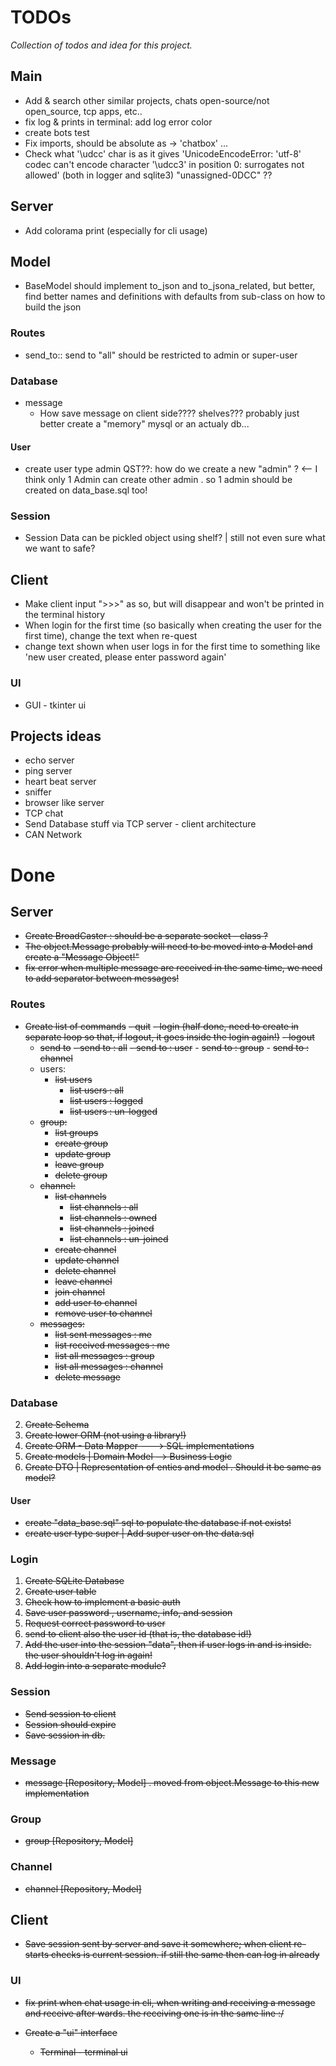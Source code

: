TODOs
=====

_Collection of todos and idea for this project._


Main
----

- Add & search other similar projects, chats open-source/not open_source, tcp apps, etc..
- fix log & prints in terminal: add log error color 
- create bots test
- Fix imports, should be absolute as ->  'chatbox' ... 
- Check what '\udcc' char is as it gives 'UnicodeEncodeError: 'utf-8' codec can't encode character '\udcc3' in position 0: surrogates not allowed'
  (both in logger and sqlite3) "unassigned-0DCC" ??

Server
------

- Add colorama print (especially for cli usage)


Model 
-----

- BaseModel should implement to_json and to_jsona_related, but better, find better names and definitions with defaults from sub-class 
  on how to build the json


### Routes


- send_to:: send to "all" should be restricted to admin or super-user

### Database 


- message 
  - How save message on client side???? shelves??? probably just better create a "memory" mysql or an actualy db... 

#### User

- create user type admin QST??: how do we create a new "admin" ? <-- I think only 1 Admin can create other admin . so 1 admin should be created on data_base.sql too!


### Session

- Session Data can be pickled object using shelf? | still not even sure what we want to safe?

Client
------

- Make client input ">>>" as so, but will disappear and won't be printed in the terminal history
- When login for the first time (so basically when creating the user for the first time), change the text when re-quest
- change text shown when user logs in for the first time to something like 'new user created, please enter password again'

### UI

- GUI - tkinter ui 



Projects ideas
--------------

- echo server
- ping server
- heart beat server
- sniffer
- browser like server
- TCP chat 
- Send Database stuff via TCP server - client architecture
- CAN Network


Done
====


Server
------


- ~~Create BroadCaster : should be a separate socket - class ?~~
- ~~The object.Message probably will need to be moved into a Model and create a "Message Object!"~~
- ~~fix error when multiple message are received in the same time, we need to add separator between messages!~~


### Routes

- ~~Create list of commands~~
  ~~- quit~~ 
  ~~- login (half done, need to create in separate loop so that, if logout, it goes inside the login again!)~~
  ~~- logout~~ 
  - ~~send to~~
        ~~- send to : all~~
        ~~- send to : user~~ 
        - ~~send to : group~~
        - ~~send to : channel~~
  - users:
    - ~~list users~~
      - ~~list users : all~~
      - ~~list users : logged~~
      - ~~list users : un-logged~~
  - ~~group:~~
    - ~~list groups~~
    - ~~create group~~
    - ~~update group~~ 
    - ~~leave group~~ 
    - ~~delete group~~
  - ~~channel:~~
    - ~~list channels~~
      - ~~list channels : all~~
      - ~~list channels : owned~~
      - ~~list channels : joined~~
      - ~~list channels : un-joined~~
    - ~~create channel~~
    - ~~update channel~~
    - ~~delete channel~~
    - ~~leave channel~~
    - ~~join channel~~
    - ~~add user to channel~~
    - ~~remove user to channel~~
  - ~~messages:~~
    - ~~list sent messages : me~~
    - ~~list received messages : me~~
    - ~~list all messages : group~~
    - ~~list all messages : channel~~
    - ~~delete message~~

### Database

2. ~~Create Schema~~
4. ~~Create lower ORM (not using a library!)~~
5. ~~Create ORM - Data Mapper ---> SQL implementations~~
5. ~~Create models | Domain Model --> Business Logic~~
6. ~~Create DTO | Representation of enties and model . Should it be same as model?~~

#### User

- ~~create "data_base.sql" sql to populate the database if not exists!~~
- ~~create user type super | Add super user on the data.sql~~

### Login

1. ~~Create SQLite Database~~
2. ~~Create user table~~
3. ~~Check how to implement a basic auth~~
4. ~~Save user password , username, info, and session~~
5. ~~Request correct password to user~~
6. ~~send to client also the user id (that is, the database id!)~~
7. ~~Add the user into the session "data", then if user logs in and is inside. the user shouldn't log in again!~~
8. ~~Add login into a separate module?~~

### Session

- ~~Send session to client~~
- ~~Session should expire~~
- ~~Save session in db.~~ 


### Message

- ~~message [Repository, Model] . moved from object.Message to this new implementation~~

### Group

- ~~group [Repository, Model]~~

### Channel 

- ~~channel [Repository, Model]~~

Client
------

- ~~Save session sent by server and save it somewhere; when client re-starts checks is current session. if still the same then can log in already~~


### UI

- ~~fix print when chat usage in cli, when writing and receiving a message and receive after wards. the receiving one is in the same line :/~~


- ~~Create a "ui" interface~~ 
  - ~~Terminal - terminal ui~~
